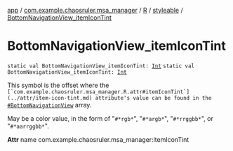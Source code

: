 [app](../../../index.md) / [com.example.chaosruler.msa_manager](../../index.md) / [R](../index.md) / [styleable](index.md) / [BottomNavigationView_itemIconTint](.)

# BottomNavigationView_itemIconTint

`static val BottomNavigationView_itemIconTint: `[`Int`](https://kotlinlang.org/api/latest/jvm/stdlib/kotlin/-int/index.html)
`static val BottomNavigationView_itemIconTint: `[`Int`](https://kotlinlang.org/api/latest/jvm/stdlib/kotlin/-int/index.html)

This symbol is the offset where the ``[`com.example.chaosruler.msa_manager.R.attr#itemIconTint`](../attr/item-icon-tint.md) attribute's value can be found in the ``[`#BottomNavigationView`](-bottom-navigation-view.md) array.

May be a color value, in the form of "`#*rgb*`", "`#*argb*`", "`#*rrggbb*`", or "`#*aarrggbb*`".

**Attr**
name com.example.chaosruler.msa_manager:itemIconTint

